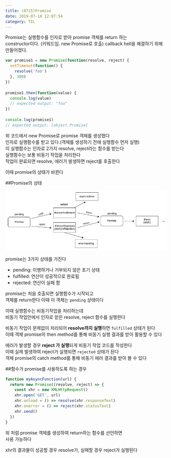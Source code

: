 ```yaml
---
title: (0715)Promise
date: 2019-07-18 12:07:54
category: TIL
---
```


Promise는 실행함수를 인자로 받아 promise 객체를 return 하는  
constructor이다. (키워드임. new Promise로 호출)
callback hell을 해결하기 위해 만들어졌다.

```js
var promise1 = new Promise(function(resolve, reject) {
  setTimeout(function() {
    resolve('foo')
  }, 300)
})

promise1.then(function(value) {
  console.log(value)
  // expected output: "foo"
})

console.log(promise1)
// expected output: [object Promise]
```

위 코드에서 new Promise로 promise 객체를 생성했다  
인자로 실행함수를 받고 있다.(객체를 생성하기 전에 실행함수 먼저 실행)  
이 실행함수는 인자로 2가지 resolve, reject라는 함수를 받는다  
실행함수는 보통 비동기 작업을 처리한다  
작업이 완료되면 resolve, 에러가 발생하면 reject를 호출한다

이때 promise의 상태가 바뀐다

##Promise의 상태

![](images/promises.png)

promise는 3가지 상태를 가진다

- pending: 이행하거나 거부되지 않은 초기 상태
- fulfilled: 연산이 성공적으로 완료됨
- rejected: 연산이 실패 함

promise는 처음 호출되면 실행함수가 시작되고  
객체를 return한다 이때 이 객체는 `pending` 상태이다

이때 실행함수는 비동기작업을 처리하는데  
비동기 작업안에서 인자로 받은 resolve, reject 함수를 실행한다

비동기 작업이 문제없이 처리되어 **resolve까지 실행**하면 `fulfilled` 상태가 된다  
이때 객체 promise의 then method를 통해 비동기 실행 결과를 받아 활용할 수 있다

에러가 발생할 경우 **reject 가 실행**되게 비동기 작업 코드를 작성한다  
이때 실제 발생하여 reject가 실행되면 `rejected` 상태가 된다  
객체 promise의 catch method를 통해 비동기 에러 결과를 받아 볼 수 있다

##함수가 promise를 사용하도록 하는 경우

```js
function myAsyncFunction(url) {
  return new Promise((resolve, reject) => {
    const xhr = new XMLHttpRequest()
    xhr.open('GET', url)
    xhr.onload = () => resolve(xhr.responseText)
    xhr.onerror = () => reject(xhr.statusText)
    xhr.send()
  })
}
```

위 처럼 promise 객체를 생성하여 return하는 함수를 선언하면  
사용 가능하다

xhr의 결과물이 성공할 경우 resolve가, 실패할 경우 reject가 실행된다
